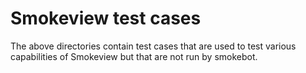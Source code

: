 # Smokeview test cases

The above directories contain test cases that are used to test various capabilities of Smokeview but that are not run by smokebot. 

